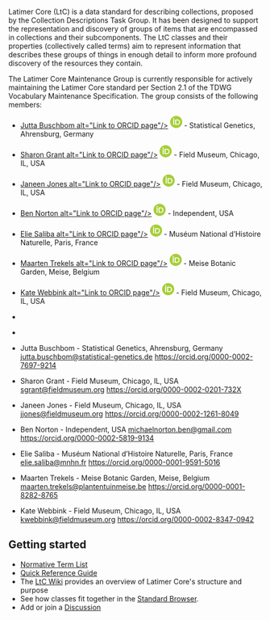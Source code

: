Latimer Core (LtC) is a data standard for describing collections, proposed by the Collection Descriptions Task Group. It has been designed to support the representation and discovery of groups of items that are encompassed in collections and their subcomponents. The LtC classes and their properties (collectively called terms) aim to represent information that describes these groups of things in enough detail to inform more profound discovery of the resources they contain.

The Latimer Core Maintenance Group is currently responsible for actively maintaining the Latimer Core standard per Section 2.1 of the TDWG Vocabulary Maintenance Specification. The group consists of the following members:
- <a href="https://orcid.org/0000-0002-7697-9214">Jutta Buschbom alt="Link to ORCID page"/></a> ![ORCID icon](/assets/images/logos/ORCID-iD_icon_24x24.png) - Statistical Genetics, Ahrensburg, Germany 
- <a href="https://orcid.org/0000-0002-0201-732X">Sharon Grant alt="Link to ORCID page"/></a> ![ORCID icon](/assets/images/logos/ORCID-iD_icon_24x24.png) - Field Museum, Chicago, IL, USA 
- <a href="https://orcid.org/0000-0002-1261-8049">Janeen Jones alt="Link to ORCID page"/></a> ![ORCID icon](/assets/images/logos/ORCID-iD_icon_24x24.png) - Field Museum, Chicago, IL, USA
- <a href="https://orcid.org/0000-0002-5819-9134">Ben Norton alt="Link to ORCID page"/></a> ![ORCID icon](/assets/images/logos/ORCID-iD_icon_24x24.png) - Independent, USA
- <a href="https://orcid.org/0000-0001-9591-5016">Elie Saliba alt="Link to ORCID page"/></a> ![ORCID icon](/assets/images/logos/ORCID-iD_icon_24x24.png) - Muséum National d’Histoire Naturelle, Paris, France 
- <a href="https://orcid.org/0000-0001-8282-8765">Maarten Trekels alt="Link to ORCID page"/></a> ![ORCID icon](/assets/images/logos/ORCID-iD_icon_24x24.png) - Meise Botanic Garden, Meise, Belgium
- <a href="https://orcid.org/0000-0002-8347-0942">Kate Webbink alt="Link to ORCID page"/></a> ![ORCID icon](/assets/images/logos/ORCID-iD_icon_24x24.png) - Field Museum, Chicago, IL, USA
- <a href=""> <img src="/ORCID-iD_icon-vector.svg" alt=""/></a>
- <a href=""> <img src="/ORCID-iD_icon-vector.svg" alt=""/></a>

- Jutta Buschbom - Statistical Genetics, Ahrensburg, Germany <jutta.buschbom@statistical-genetics.de> <https://orcid.org/0000-0002-7697-9214>
- Sharon Grant - Field Museum, Chicago, IL, USA <sgrant@fieldmuseum.org> <https://orcid.org/0000-0002-0201-732X>
- Janeen Jones - Field Museum, Chicago, IL, USA <jjones@fieldmuseum.org> <https://orcid.org/0000-0002-1261-8049>
- Ben Norton - Independent, USA <michaelnorton.ben@gmail.com> <https://orcid.org/0000-0002-5819-9134>
- Elie Saliba - Muséum National d’Histoire Naturelle, Paris, France <elie.saliba@mnhn.fr> <https://orcid.org/0000-0001-9591-5016>
- Maarten Trekels - Meise Botanic Garden, Meise, Belgium <maarten.trekels@plantentuinmeise.be> <https://orcid.org/0000-0001-8282-8765>
- Kate Webbink - Field Museum, Chicago, IL, USA <kwebbink@fieldmuseum.org> <https://orcid.org/0000-0002-8347-0942>

Getting started[](#getting-started)
-----------------------------------
*   [Normative Term List](terms/)
*   [Quick Reference Guide](quick-reference/)
*   The [LtC Wiki](https://github.com/tdwg/ltc/wiki/1.-Overview-of-Latimer-Core) provides an overview of Latimer Core's structure and purpose
*   See how classes fit together in the [Standard Browser](https://rebrand.ly/tdwg-cd-standard-browser).
*   Add or join a [Discussion](https://github.com/tdwg/ltc/discussions)
